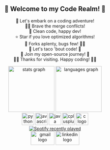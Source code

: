 <h2 align="center">👋 Welcome to my Code Realm! 👑</h2>

<p align="center">
🚀 Let's embark on a coding adventure! <br>
🧙‍♂️ Brave the merge conflicts! <br>
🤖 Clean code, happy dev! <br>
⭐ Star if you love optimized algorithms! <br>
🌌 Forks aplenty, bugs few! 🍴🐛 <br>
🌮 Let's taco 'bout code! 🌮 <br>
🚀 Join my open-source journey! 🌌 <br>
🧝‍♂️ Thanks for visiting. Happy coding! 🧝‍♀️
</p>

<div align="center">
  <img src="https://github-readme-stats.vercel.app/api?username=xer0bit&show_icons=true&theme=dracula&hide_border=false" height="150" alt="stats graph" />
  <img src="https://github-readme-stats.vercel.app/api/top-langs?username=xer0bit&layout=compact&theme=dracula&hide_border=false" height="150" alt="languages graph" />
</div>

<div align="center">
  <img src="https://cdn.jsdelivr.net/gh/devicons/devicon/icons/python/python-original.svg" height="40" alt="python logo" />
  <img src="https://cdn.jsdelivr.net/gh/devicons/devicon/icons/javascript/javascript-original.svg" height="40" alt="javascript logo" />
  <img src="https://cdn.jsdelivr.net/gh/devicons/devicon/icons/java/java-original.svg" height="40" alt="java logo" />
  <img src="https://cdn.jsdelivr.net/gh/devicons/devicon/icons/cplusplus/cplusplus-original.svg" height="40" alt="cplusplus logo" />
  <img src="https://cdn.jsdelivr.net/gh/devicons/devicon/icons/c/c-original.svg" height="40" alt="c logo" />
</div>

<div align="center">
  <a href="https://open.spotify.com/user/ecouaek3w2ju1j277zkgs09zs">
    <img src="https://spotify-recently-played-readme.vercel.app/api?count=5&unique=true" alt="Spotify recently played" />
  </a>
</div>

<div align="center">
  <a href="mailto:sameersamiullah02@gmail.com">
    <img src="https://raw.githubusercontent.com/maurodesouza/profile-readme-generator/master/src/assets/icons/social/gmail/default.svg" width="77" height="45" alt="gmail logo" /></a>
  <a href="https://www.linkedin.com/in/sameer-samiullah/">
    <img src="https://raw.githubusercontent.com/maurodesouza/profile-readme-generator/master/src/assets/icons/social/linkedin/default.svg" width="77" height="45" alt="linkedin logo" />
  </a>
</div>
                               

